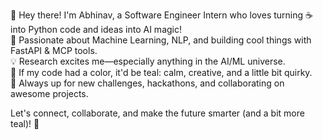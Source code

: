 👋 Hey there! I'm Abhinav, a Software Engineer Intern who loves turning ☕ into Python code and ideas into AI magic!  
🚀 Passionate about Machine Learning, NLP, and building cool things with FastAPI & MCP tools.  
💡 Research excites me—especially anything in the AI/ML universe.  
🎨 If my code had a color, it'd be teal: calm, creative, and a little bit quirky.  
🤖 Always up for new challenges, hackathons, and collaborating on awesome projects.  

Let's connect, collaborate, and make the future smarter (and a bit more teal)! 🦄
